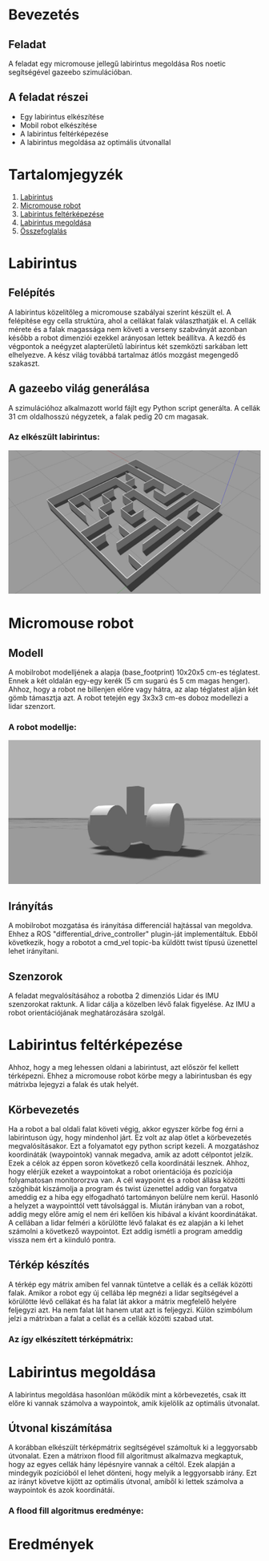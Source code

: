 [image1]: ./assets/maze.jpg "maze"
[image2]: ./assets/robot_model.jpg "robot_model"

# Bevezetés
## Feladat

A feladat egy micromouse jellegű labirintus megoldása Ros noetic segítségével gazeebo szimulációban.

## A feladat részei
- Egy labirintus elkészítése
- Mobil robot elkészítése
- A labirintus feltérképezése
- A labirintus megoldása az optimális útvonallal

# Tartalomjegyzék
1. [Labirintus](#labirintus)
2. [Micromouse robot](#micromouse-robot)
3. [Labirintus feltérképezése](#labirintus-feltérképezése)
4. [Labirintus megoldása](#labirintus-megoldása)
5. [Összefoglalás](#összefoglalás)

# Labirintus
## Felépítés
A labirintus közelítőleg a micromouse szabályai szerint készült el. A felépítése egy cella struktúra, ahol a cellákat falak választhatják el. A cellák mérete és a falak magassága nem követi a verseny szabványát azonban később a robot dimenziói ezekkel arányosan lettek beállítva. A kezdő és végpontok a neégyzet alapterületű labirintus két szemközti sarkában lett elhelyezve. A kész világ továbbá tartalmaz átlós mozgást megengedő szakaszt.
## A gazeebo világ generálása
A szimulációhoz alkalmazott world fájlt egy Python script generálta. A cellák 31 cm oldalhosszú négyzetek, a falak pedig 20 cm magasak.
### Az elkészült labirintus:
![image1]
# Micromouse robot
## Modell
A mobilrobot modelljének a alapja (base_footprint) 10x20x5 cm-es téglatest. Ennek a két oldalán egy-egy kerék (5 cm sugarú és 5 cm magas henger). Ahhoz, hogy a robot ne billenjen előre vagy hátra, az alap téglatest alján két gömb támasztja azt. A robot tetején egy 3x3x3 cm-es doboz modellezi a lidar szenzort.
### A robot modellje:
![image2]
## Irányítás
A mobilrobot mozgatása és irányítása differenciál hajtással van megoldva. Ehhez a ROS "differential_drive_controller" plugin-ját implementáltuk. Ebből következik, hogy a robotot a cmd_vel topic-ba küldött twist típusú üzenettel lehet irányítani.
## Szenzorok
A feladat megvalósításához a robotba 2 dimenziós Lidar és IMU szenzorokat raktunk. A lidar cálja a közelben lévő falak figyelése. Az IMU a robot orientációjának meghatározására szolgál.
# Labirintus feltérképezése
Ahhoz, hogy a meg lehessen oldani a labirintust, azt először fel kellett térképezni. Ehhez a micromouse robot körbe megy a labirintusban és egy mátrixba lejegyzi a falak és utak helyét.
## Körbevezetés
Ha a robot a bal oldali falat követi végig, akkor egyszer körbe fog érni a labirintuson úgy, hogy mindenhol járt. Ez volt az alap ötlet a körbevezetés megvalósításakor. Ezt a folyamatot egy python script kezeli. A mozgatáshoz koordináták (waypointok) vannak megadva, amik az adott célpontot jelzik. Ezek a célok az éppen soron következő cella koordinátái lesznek. Ahhoz, hogy elérjük ezeket a waypointokat a robot orientációja és pozíciója folyamatosan monitororzva van. A cél waypoint és a robot állása közötti szöghibát kiszámolja a program és twist üzenettel addig van forgatva ameddig ez a hiba egy elfogadható tartományon belülre nem kerül. Hasonló a helyzet a waypointtól vett távolsággal is. Miután irányban van a robot, addig megy előre amíg el nem éri kellően kis hibával a kívánt koordinátákat. A cellában a lidar felméri a körülötte lévő falakat és ez alapján a ki lehet számolni a következő waypointot. Ezt addig ismétli a program ameddig vissza nem ért a kiinduló pontra.
## Térkép készítés
A térkép egy mátrix amiben fel vannak tüntetve a cellák és a cellák közötti falak. Amikor a robot egy új cellába lép megnézi a lidar segítségével a körülötte lévő cellákat és ha falat lát akkor a mátrix megfelelő helyére feljegyzi azt. Ha nem falat lát hanem utat azt is feljegyzi. Külön szimbólum jelzi a mátrixban a falat a cellát és a cellák közötti szabad utat. 
### Az így elkészített térképmátrix:
# Labirintus megoldása
A labirintus megoldása hasonlóan működik mint a körbevezetés, csak itt előre ki vannak számolva a waypointok, amik kijelölik az optimális útvonalat.
## Útvonal kiszámítása
A korábban elkészült térképmátrix segítségével számoltuk ki a leggyorsabb útvonalat. Ezen a mátrixon flood fill algoritmust alkalmazva megkaptuk, hogy az egyes cellák hány lépésnyire vannak a céltól. Ezek alapján a mindegyik pozícióból el lehet dönteni, hogy melyik a leggyorsabb irány. Ezt az irányt követve kijött az optimális útvonal, amiből ki lettek számolva a waypointok és azok koordinátái.
### A flood fill algoritmus eredménye:
# Eredmények